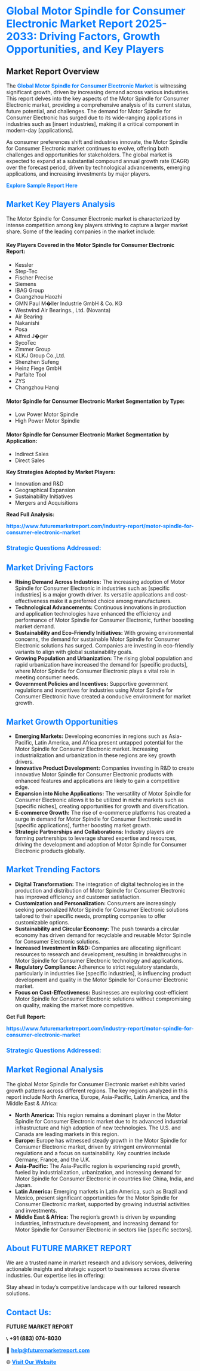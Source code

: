 <h1 style="color: #007BFF;">Global Motor Spindle for Consumer Electronic Market Report 2025-2033: Driving Factors, Growth Opportunities, and Key Players</h1>

<section id="overview">
<h2>Market Report Overview</h2>
<p>The <a href="https://www.futuremarketreport.com/industry-report/motor-spindle-for-consumer-electronic-market" style="color: #007BFF; text-decoration: none;"><strong>Global Motor Spindle for Consumer Electronic Market</strong></a> is witnessing significant growth, driven by increasing demand across various industries. This report delves into the key aspects of the Motor Spindle for Consumer Electronic market, providing a comprehensive analysis of its current status, future potential, and challenges. The demand for Motor Spindle for Consumer Electronic has surged due to its wide-ranging applications in industries such as [insert industries], making it a critical component in modern-day [applications].</p>
<p>As consumer preferences shift and industries innovate, the Motor Spindle for Consumer Electronic market continues to evolve, offering both challenges and opportunities for stakeholders. The global market is expected to expand at a substantial compound annual growth rate (CAGR) over the forecast period, driven by technological advancements, emerging applications, and increasing investments by major players.</p>
</section>

<section id="overview">
<p><a href="https://www.futuremarketreport.com/request-sample/reportId=35646" style="color: #007BFF; text-decoration: none;"><strong>Explore Sample Report Here</strong></a></p>
</section>

<section id="key-players">
<h2 style="color: #007BFF;">Market Key Players Analysis</h2>
<p>The Motor Spindle for Consumer Electronic market is characterized by intense competition among key players striving to capture a larger market share. Some of the leading companies in the market include:</p>
<h4>Key Players Covered in the Motor Spindle for Consumer Electronic Report:</h4>
<ul><li>Kessler</li><li>Step-Tec</li><li>Fischer Precise</li><li>Siemens</li><li>IBAG Group</li><li>Guangzhou Haozhi</li><li>GMN Paul M�ller Industrie GmbH &amp; Co. KG</li><li>Westwind Air Bearings., Ltd. (Novanta)</li><li>Air Bearing</li><li>Nakanishi</li><li>Posa</li><li>Alfred J�ger</li><li>SycoTec</li><li>Zimmer Group</li><li>KLKJ Group Co.,Ltd.</li><li>Shenzhen Sufeng</li><li>Heinz Fiege GmbH</li><li>Parfaite Tool</li><li>ZYS</li><li>Changzhou Hanqi</li></ul>
<h4>Motor Spindle for Consumer Electronic Market Segmentation by Type:</h4>
<ul><li>Low Power Motor Spindle</li><li>High Power Motor Spindle</li></ul>

<h4>Motor Spindle for Consumer Electronic Market Segmentation by Application:</h4>
<ul><li>Indirect Sales</li><li>Direct Sales</li></ul>
<p><strong>Key Strategies Adopted by Market Players:</strong></p>
<ul>
<li>Innovation and R&D</li>
<li>Geographical Expansion</li>
<li>Sustainability Initiatives</li>
<li>Mergers and Acquisitions</li>
</ul>
</section>

<section>
<p><strong>Read Full Analysis: </strong></p><a href="https://www.futuremarketreport.com/industry-report/motor-spindle-for-consumer-electronic-market" style="color: #007BFF; text-decoration: none;"><strong>https://www.futuremarketreport.com/industry-report/motor-spindle-for-consumer-electronic-market</strong></a>
<h3 style="color: #007BFF;">Strategic Questions Addressed:</h3>
</section>

<section id="driving-factors">
<h2 style="color: #007BFF;">Market Driving Factors</h2>
<ul>
<li><strong>Rising Demand Across Industries:</strong> The increasing adoption of Motor Spindle for Consumer Electronic in industries such as [specific industries] is a major growth driver. Its versatile applications and cost-effectiveness make it a preferred choice among manufacturers.</li>
<li><strong>Technological Advancements:</strong> Continuous innovations in production and application technologies have enhanced the efficiency and performance of Motor Spindle for Consumer Electronic, further boosting market demand.</li>
<li><strong>Sustainability and Eco-Friendly Initiatives:</strong> With growing environmental concerns, the demand for sustainable Motor Spindle for Consumer Electronic solutions has surged. Companies are investing in eco-friendly variants to align with global sustainability goals.</li>
<li><strong>Growing Population and Urbanization:</strong> The rising global population and rapid urbanization have increased the demand for [specific products], where Motor Spindle for Consumer Electronic plays a vital role in meeting consumer needs.</li>
<li><strong>Government Policies and Incentives:</strong> Supportive government regulations and incentives for industries using Motor Spindle for Consumer Electronic have created a conducive environment for market growth.</li>
</ul>
</section>

<section id="growth-opportunities">
<h2 style="color: #007BFF;">Market Growth Opportunities</h2>
<ul>
<li><strong>Emerging Markets:</strong> Developing economies in regions such as Asia-Pacific, Latin America, and Africa present untapped potential for the Motor Spindle for Consumer Electronic market. Increasing industrialization and urbanization in these regions are key growth drivers.</li>
<li><strong>Innovative Product Development:</strong> Companies investing in R&D to create innovative Motor Spindle for Consumer Electronic products with enhanced features and applications are likely to gain a competitive edge.</li>
<li><strong>Expansion into Niche Applications:</strong> The versatility of Motor Spindle for Consumer Electronic allows it to be utilized in niche markets such as [specific niches], creating opportunities for growth and diversification.</li>
<li><strong>E-commerce Growth:</strong> The rise of e-commerce platforms has created a surge in demand for Motor Spindle for Consumer Electronic used in [specific applications], further boosting market growth.</li>
<li><strong>Strategic Partnerships and Collaborations:</strong> Industry players are forming partnerships to leverage shared expertise and resources, driving the development and adoption of Motor Spindle for Consumer Electronic products globally.</li>
</ul>
</section>

<section id="trending-factors">
<h2 style="color: #007BFF;">Market Trending Factors</h2>
<ul>
<li><strong>Digital Transformation:</strong> The integration of digital technologies in the production and distribution of Motor Spindle for Consumer Electronic has improved efficiency and customer satisfaction.</li>
<li><strong>Customization and Personalization:</strong> Consumers are increasingly seeking personalized Motor Spindle for Consumer Electronic solutions tailored to their specific needs, prompting companies to offer customizable options.</li>
<li><strong>Sustainability and Circular Economy:</strong> The push towards a circular economy has driven demand for recyclable and reusable Motor Spindle for Consumer Electronic solutions.</li>
<li><strong>Increased Investment in R&D:</strong> Companies are allocating significant resources to research and development, resulting in breakthroughs in Motor Spindle for Consumer Electronic technology and applications.</li>
<li><strong>Regulatory Compliance:</strong> Adherence to strict regulatory standards, particularly in industries like [specific industries], is influencing product development and quality in the Motor Spindle for Consumer Electronic market.</li>
<li><strong>Focus on Cost-Effectiveness:</strong> Businesses are exploring cost-efficient Motor Spindle for Consumer Electronic solutions without compromising on quality, making the market more competitive.</li>
</ul>
</section>

<section>
<p><strong>Get Full Report: </strong></p><a href="https://www.futuremarketreport.com/industry-report/motor-spindle-for-consumer-electronic-market" style="color: #007BFF; text-decoration: none;"><strong>https://www.futuremarketreport.com/industry-report/motor-spindle-for-consumer-electronic-market</strong></a>
<h3 style="color: #007BFF;">Strategic Questions Addressed:</h3>
</section>


<section id="regional-analysis">
<h2 style="color: #007BFF;">Market Regional Analysis</h2>
<p>The global Motor Spindle for Consumer Electronic market exhibits varied growth patterns across different regions. The key regions analyzed in this report include North America, Europe, Asia-Pacific, Latin America, and the Middle East & Africa:</p>
<ul>
<li><strong>North America:</strong> This region remains a dominant player in the Motor Spindle for Consumer Electronic market due to its advanced industrial infrastructure and high adoption of new technologies. The U.S. and Canada are leading markets in this region.</li>
<li><strong>Europe:</strong> Europe has witnessed steady growth in the Motor Spindle for Consumer Electronic market, driven by stringent environmental regulations and a focus on sustainability. Key countries include Germany, France, and the U.K.</li>
<li><strong>Asia-Pacific:</strong> The Asia-Pacific region is experiencing rapid growth, fueled by industrialization, urbanization, and increasing demand for Motor Spindle for Consumer Electronic in countries like China, India, and Japan.</li>
<li><strong>Latin America:</strong> Emerging markets in Latin America, such as Brazil and Mexico, present significant opportunities for the Motor Spindle for Consumer Electronic market, supported by growing industrial activities and investments.</li>
<li><strong>Middle East & Africa:</strong> The region’s growth is driven by expanding industries, infrastructure development, and increasing demand for Motor Spindle for Consumer Electronic in sectors like [specific sectors].</li>
</ul>
</section>

<footer>
<h2 style="color: #007BFF;">About FUTURE MARKET REPORT</h2>
<p>We are a trusted name in market research and advisory services, delivering actionable insights and strategic support to businesses across diverse industries. Our expertise lies in offering:</p>

<p>Stay ahead in today’s competitive landscape with our tailored research solutions.</p>

<h2 style="color: #007BFF;">Contact Us:</h2>
<p><strong>FUTURE MARKET REPORT</strong></p>
<p>📞 <strong>+91 (883) 074-8030</strong></p>
<p>📧 <strong><a href="mailto:help@futuremarketreport.com" style="color: #007BFF;">help@futuremarketreport.com</a></strong></p>
<p>🌐 <strong><a href="https://www.futuremarketreport.com/" style="color: #007BFF;">Visit Our Website</a></strong></p>
</footer>